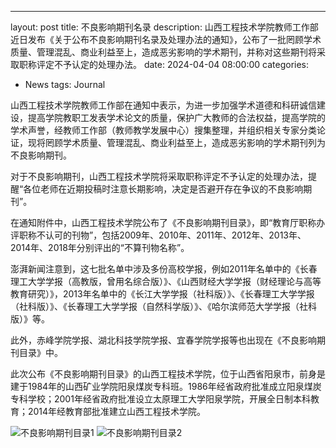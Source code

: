 ---
layout: post
title: 不良影响期刊名录
description: 山西工程技术学院教师工作部近日发布《关于公布不良影响期刊名录及处理办法的通知》，公布了一批罔顾学术质量、管理混乱、商业利益至上，造成恶劣影响的学术期刊，并称对这些期刊将采取职称评定不予认定的处理办法。
date: 2024-04-04 08:00:00
categories:
- News
tags: Journal

山西工程技术学院教师工作部在通知中表示，为进一步加强学术道德和科研诚信建设，提高学院教职工发表学术论文的质量，保护广大教师的合法权益，提高学院的学术声誉，经教师工作部（教师教学发展中心）搜集整理，并组织相关专家分类论证，现将罔顾学术质量、管理混乱、商业利益至上，造成恶劣影响的学术期刊列为不良影响期刊。

对于不良影响期刊，山西工程技术学院将采取职称评定不予认定的处理办法，提醒“各位老师在近期投稿时注意长期影响，决定是否避开存在争议的不良影响期刊”。

在通知附件中，山西工程技术学院公布了《不良影响期刊目录》，即“教育厅职称办评职称不认可的刊物”，包括2009年、2010年、2011年、2012年、2013年、2014年、2018年分别评出的“不算刊物名称”。

澎湃新闻注意到，这七批名单中涉及多份高校学报，例如2011年名单中的《长春理工大学学报（高教版，曾用名综合版）》、《山西财经大学学报（财经理论与高等教育研究）》，2013年名单中的《长江大学学报（社科版）》、《长春理工大学学报（社科版）》、《长春理工大学学报（自然科学版）》、《哈尔滨师范大学学报（社科版）》等。

此外，赤峰学院学报、湖北科技学院学报、宜春学院学报等也出现在《不良影响期刊目录》中。

此次公布《不良影响期刊目录》的山西工程技术学院，位于山西省阳泉市，前身是建于1984年的山西矿业学院阳泉煤炭专科班。1986年经省政府批准成立阳泉煤炭专科学校；2001年经省政府批准设立太原理工大学阳泉学院，开展全日制本科教育；2014年经教育部批准建立山西工程技术学院。

![不良影响期刊目录1](https://tu.ss.ci/file/3c73d0f5329009d7b334f.png "不良影响期刊目录1")
![不良影响期刊目录2](https://tu.ss.ci/file/6af9a039e16b0ee363486.png "不良影响期刊目录2")
